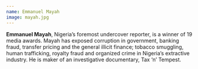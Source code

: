 ```yaml
---
name: Emmanuel Mayah
image: mayah.jpg
---
```

<b>Emmanuel Mayah</b>, Nigeria’s foremost undercover reporter, is a winner of 19 media awards. Mayah has exposed corruption in government, banking fraud, transfer pricing and the general illicit finance; tobacco smuggling, human trafficking, royalty fraud and organized crime in Nigeria’s extractive industry. He is maker of an investigative documentary, Tax ‘n’ Tempest.  
 